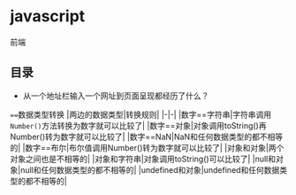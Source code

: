 # javascript
前端

## 目录

* 从一个地址栏输入一个网址到页面呈现都经历了什么？

`==`数据类型转换
|两边的数据类型|转换规则|
|-|-|
|数字==字符串|字符串调用`Number()`方法转换为数字就可以比较了|
|数字==对象|对象调用toString()再Number()转为数字就可以比较了|
|数字==NaN|NaN和任何数据类型的都不相等的|
|数字==布尔|布尔值调用Number()转为数字就可以比较了|
|对象和对象|两个对象之间也是不相等的|
|对象和字符串|对象调用toString()可以比较了|
|null和对象|null和任何数据类型的都不相等的|
|undefined和对象|undefined和任何数据类型的都不相等的|
